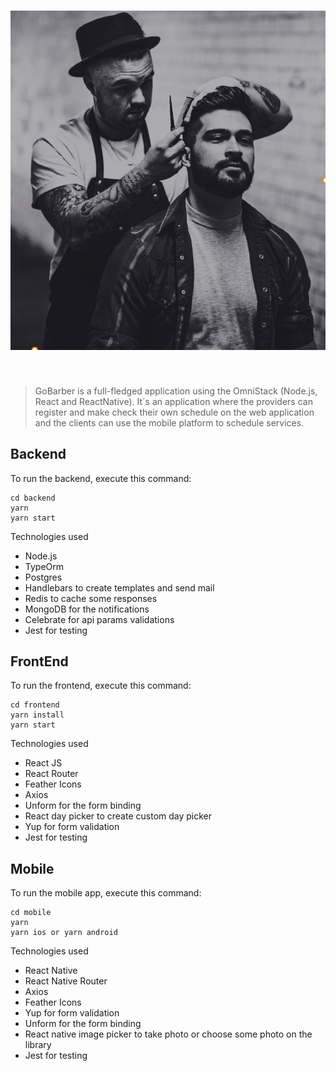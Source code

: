 # ![](web/public/assets/signin.png)

<br/>
  
> GoBarber is a full-fledged application using the OmniStack (Node.js, React and ReactNative). It´s an application where the providers can register and make check their own schedule on the web application and the clients can use the mobile platform to schedule services.

## Backend

To run the backend, execute this command:

```
cd backend
yarn
yarn start
```

Technologies used

- Node.js
- TypeOrm
- Postgres
- Handlebars to create templates and send mail
- Redis to cache some responses
- MongoDB for the notifications
- Celebrate for api params validations
- Jest for testing

## FrontEnd

To run the frontend, execute this command:
<br />

```
cd frontend
yarn install
yarn start
```

Technologies used

- React JS
- React Router
- Feather Icons
- Axios
- Unform for the form binding
- React day picker to create custom day picker
- Yup for form validation
- Jest for testing

## Mobile

To run the mobile app, execute this command:

```
cd mobile
yarn
yarn ios or yarn android
```

Technologies used

- React Native
- React Native Router
- Axios
- Feather Icons
- Yup for form validation
- Unform for the form binding
- React native image picker to take photo or choose some photo on the library
- Jest for testing